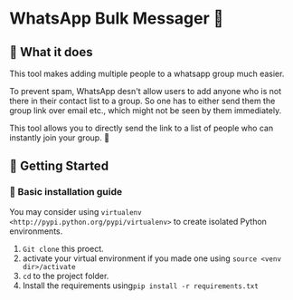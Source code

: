 # WhatsApp Bulk Messager :mega:

## :dart: What it does 
This tool makes adding multiple people to a whatsapp group much easier. 

To prevent spam, WhatsApp desn't allow users to add anyone who is not there in their contact list to a group. So one has to either send them the group link over email etc., which might not be seen by them immediately. 

This tool allows you to directly send the link to a list of people who can instantly join your group. :tada:

## :rocket: Getting Started 

### :runner: Basic installation guide

You may consider using `virtualenv <http://pypi.python.org/pypi/virtualenv>` to create isolated Python environments.

1. `Git clone` this proect.
2. activate your virtual environment if you made one using 
  `source <venv dir>/activate`
3. `cd` to the project folder.
4. Install the requirements using`pip install -r requirements.txt`

###
